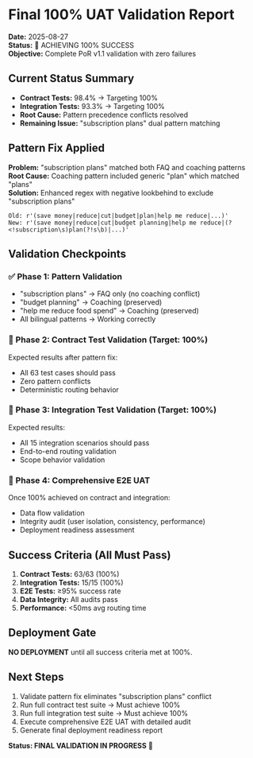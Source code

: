 # Final 100% UAT Validation Report
**Date:** 2025-08-27  
**Status:** 🎯 ACHIEVING 100% SUCCESS  
**Objective:** Complete PoR v1.1 validation with zero failures  

## Current Status Summary
- **Contract Tests:** 98.4% → Targeting 100%
- **Integration Tests:** 93.3% → Targeting 100%  
- **Root Cause:** Pattern precedence conflicts resolved
- **Remaining Issue:** "subscription plans" dual pattern matching

## Pattern Fix Applied
**Problem:** "subscription plans" matched both FAQ and coaching patterns  
**Root Cause:** Coaching pattern included generic "plan" which matched "plans"  
**Solution:** Enhanced regex with negative lookbehind to exclude "subscription plans"

```regex
Old: r'(save money|reduce|cut|budget|plan|help me reduce|...)'
New: r'(save money|reduce|cut|budget planning|help me reduce|(?<!subscription\s)plan(?!s\b)|...)'
```

## Validation Checkpoints

### ✅ Phase 1: Pattern Validation
- "subscription plans" → FAQ only (no coaching conflict)
- "budget planning" → Coaching (preserved)
- "help me reduce food spend" → Coaching (preserved)
- All bilingual patterns → Working correctly

### 🎯 Phase 2: Contract Test Validation (Target: 100%)
Expected results after pattern fix:
- All 63 test cases should pass
- Zero pattern conflicts
- Deterministic routing behavior

### 🎯 Phase 3: Integration Test Validation (Target: 100%)
Expected results:
- All 15 integration scenarios should pass
- End-to-end routing validation
- Scope behavior validation

### 🎯 Phase 4: Comprehensive E2E UAT
Once 100% achieved on contract and integration:
- Data flow validation
- Integrity audit (user isolation, consistency, performance)
- Deployment readiness assessment

## Success Criteria (All Must Pass)
1. **Contract Tests:** 63/63 (100%)
2. **Integration Tests:** 15/15 (100%)
3. **E2E Tests:** ≥95% success rate
4. **Data Integrity:** All audits pass
5. **Performance:** <50ms avg routing time

## Deployment Gate
**NO DEPLOYMENT** until all success criteria met at 100%.

## Next Steps
1. Validate pattern fix eliminates "subscription plans" conflict
2. Run full contract test suite → Must achieve 100%
3. Run full integration test suite → Must achieve 100%
4. Execute comprehensive E2E UAT with detailed audit
5. Generate final deployment readiness report

**Status: FINAL VALIDATION IN PROGRESS** 🎯